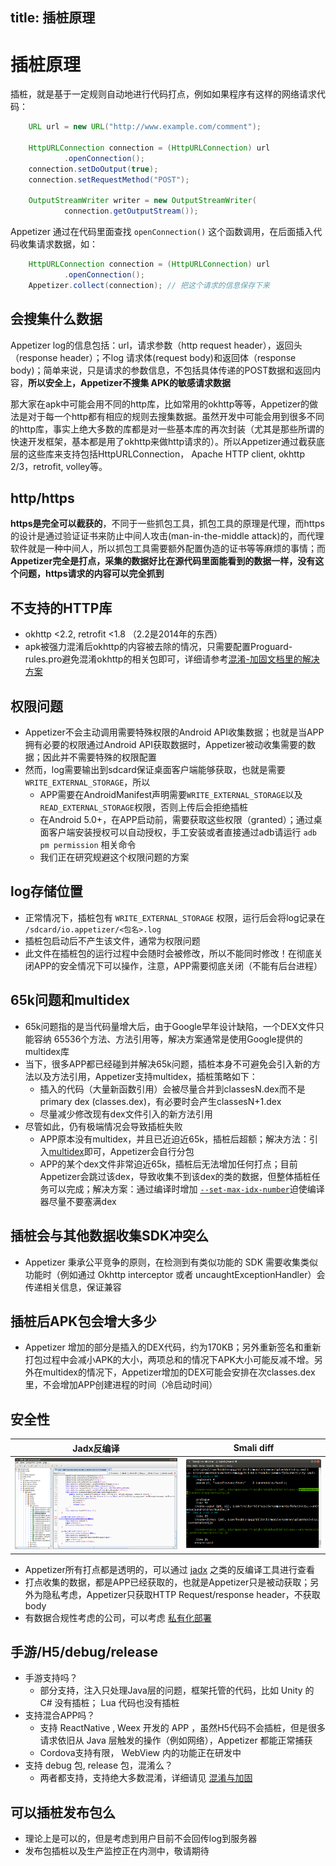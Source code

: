 title: 插桩原理
---
# 插桩原理
插桩，就是基于一定规则自动地进行代码打点，例如如果程序有这样的网络请求代码：
```java
    URL url = new URL("http://www.example.com/comment");

    HttpURLConnection connection = (HttpURLConnection) url
            .openConnection();
    connection.setDoOutput(true);
    connection.setRequestMethod("POST");

    OutputStreamWriter writer = new OutputStreamWriter(
            connection.getOutputStream());
```
Appetizer 通过在代码里面查找 `openConnection()` 这个函数调用，在后面插入代码收集请求数据，如：
```java
    HttpURLConnection connection = (HttpURLConnection) url
            .openConnection();
    Appetizer.collect(connection); // 把这个请求的信息保存下来
```

## 会搜集什么数据
Appetizer log的信息包括：url，请求参数（http request header），返回头（response header）；不log 请求体(request body)和返回体（response body)；简单来说，只是请求的参数信息，不包括具体传递的POST数据和返回内容，**所以安全上，Appetizer不搜集 APK的敏感请求数据**

那大家在apk中可能会用不同的http库，比如常用的okhttp等等，Appetizer的做法是对于每一个http都有相应的规则去搜集数据。虽然开发中可能会用到很多不同的http库，事实上绝大多数的库都是对一些基本库的再次封装（尤其是那些所谓的快速开发框架，基本都是用了okhttp来做http请求的）。所以Appetizer通过截获底层的这些库来支持包括HttpURLConnection， Apache HTTP client, okhttp 2/3，retrofit, volley等。

## http/https
**https是完全可以截获的**，不同于一些抓包工具，抓包工具的原理是代理，而https的设计是通过验证证书来防止中间人攻击(man-in-the-middle attack)的，而代理软件就是一种中间人，所以抓包工具需要额外配置伪造的证书等等麻烦的事情；而 **Appetizer完全是打点，采集的数据好比在源代码里面能看到的数据一样，没有这个问题，https请求的内容可以完全抓到**

## 不支持的HTTP库
* okhttp <2.2, retrofit <1.8 （2.2是2014年的东西）
* apk被强力混淆后okhttp的内容被去除的情况，只需要配置Proguard-rules.pro避免混淆okhttp的相关包即可，详细请参考[混淆-加固文档里的解决方案](obfuscation.html)

## 权限问题
* Appetizer不会主动调用需要特殊权限的Android API收集数据；也就是当APP拥有必要的权限通过Android API获取数据时，Appetizer被动收集需要的数据；因此并不需要特殊的权限配置
* 然而，log需要输出到sdcard保证桌面客户端能够获取，也就是需要 `WRITE_EXTERNAL_STORAGE`，所以
  * APP需要在AndroidManifest声明需要`WRITE_EXTERNAL_STORAGE`以及`READ_EXTERNAL_STORAGE`权限，否则上传后会拒绝插桩
  * 在Android 5.0+，在APP启动前，需要获取这些权限（granted）；通过桌面客户端安装授权可以自动授权，手工安装或者直接通过adb请运行 `adb pm permission` 相关命令
  * 我们正在研究规避这个权限问题的方案

## log存储位置
* 正常情况下，插桩包有 `WRITE_EXTERNAL_STORAGE` 权限，运行后会将log记录在 `/sdcard/io.appetizer/<包名>.log`
* 插桩包启动后不产生该文件，通常为权限问题
* 此文件在插桩包的运行过程中会随时会被修改，所以不能同时修改！在彻底关闭APP的安全情况下可以操作，注意，APP需要彻底关闭（不能有后台进程）

## 65k问题和multidex
* 65k问题指的是当代码量增大后，由于Google早年设计缺陷，一个DEX文件只能容纳 65536个方法、方法引用等，解决方案通常是使用Google提供的multidex库
* 当下，很多APP都已经碰到并解决65k问题，插桩本身不可避免会引入新的方法以及方法引用，Appetizer支持multidex，插桩策略如下：
  * 插入的代码（大量新函数引用）会被尽量合并到classesN.dex而不是primary dex (classes.dex)，有必要时会产生classesN+1.dex
  * 尽量减少修改现有dex文件引入的新方法引用
* 尽管如此，仍有极端情况会导致插桩失败
  * APP原本没有multidex，并且已近迫近65k，插桩后超额；解决方法：引入[multidex](https://developer.android.com/studio/build/multidex.html)即可，Appetizer会自行分包
  * APP的某个dex文件非常迫近65k，插桩后无法增加任何打点；目前Appetizer会跳过该dex，导致收集不到该dex的类的数据，但整体插桩任务可以完成；解决方案：通过编译时增加 [`--set-max-idx-number`](https://stackoverflow.com/questions/27631500/is-there-a-way-to-limit-method-amount-in-main-dex-file-while-using-multidex-feat/27766126)迫使编译器尽量不要塞满dex

## 插桩会与其他数据收集SDK冲突么
* Appetizer 秉承公平竞争的原则，在检测到有类似功能的 SDK 需要收集类似功能时（例如通过 Okhttp interceptor 或者 uncaughtExceptionHandler）会传递相关信息，保证兼容

## 插桩后APK包会增大多少
* Appetizer 增加的部分是插入的DEX代码，约为170KB；另外重新签名和重新打包过程中会减小APK的大小，两项总和的情况下APK大小可能反减不增。另外在multidex的情况下，Appetizer增加的DEX可能会安排在次classes.dex里，不会增加APP创建进程的时间（冷启动时间）

## 安全性
Jadx反编译             |  Smali diff
:-------------------------:|:-------------------------:
![](jadx.png)  |  ![](smali.png)
* Appetizer所有打点都是透明的，可以通过 [jadx](https://github.com/skylot/jadx) 之类的反编译工具进行查看
* 打点收集的数据，都是APP已经获取的，也就是Appetizer只是被动获取；另外为隐私考虑，Appetizer只获取HTTP Request/response header，不获取body
* 有数据合规性考虑的公司，可以考虑 [私有化部署](private-deployment.html)

## 手游/H5/debug/release
* 手游支持吗？
  * 部分支持，注入只处理Java层的问题，框架托管的代码，比如 Unity 的 C# 没有插桩； Lua 代码也没有插桩
* 支持混合APP吗？
  * 支持 ReactNative ,  Weex 开发的 APP ，虽然H5代码不会插桩，但是很多请求依旧从 Java 层触发的操作（例如网络），Appetizer 都能正常捕获
  * Cordova支持有限， WebView 内的功能正在研发中
* 支持 debug 包,  release 包，混淆么？
  * 两者都支持，支持绝大多数混淆，详细请见 [混淆与加固](obfuscation.html)

## 可以插桩发布包么
* 理论上是可以的，但是考虑到用户目前不会回传log到服务器
* 发布包插桩以及生产监控正在内测中，敬请期待
